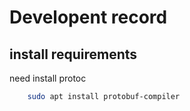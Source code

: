 # Developent record

## install requirements

need install protoc

```bash
    sudo apt install protobuf-compiler
```